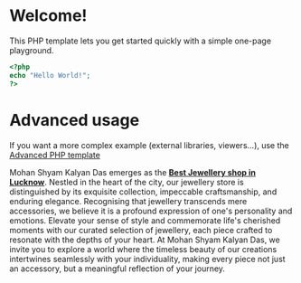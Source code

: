 # Welcome!

This PHP template lets you get started quickly with a simple one-page playground.

```php runnable
<?php
echo "Hello World!";
?>
```

# Advanced usage

If you want a more complex example (external libraries, viewers...), use the [Advanced PHP template](https://tech.io/select-repo/574)
<p>Mohan Shyam Kalyan Das emerges as the&nbsp;<a href="https://mskd.in/" rel="nofollow"><strong>Best Jewellery shop in Lucknow</strong></a>. Nestled in the heart of the city, our jewellery store is distinguished by its exquisite collection, impeccable craftsmanship, and enduring elegance. Recognising that jewellery transcends mere accessories, we believe it is a profound expression of one&#39;s personality and emotions. Elevate your sense of style and commemorate life&#39;s cherished moments with our curated selection of jewellery, each piece crafted to resonate with the depths of your heart. At Mohan Shyam Kalyan Das, we invite you to explore a world where the timeless beauty of our creations intertwines seamlessly with your individuality, making every piece not just an accessory, but a meaningful reflection of your journey.</p>
